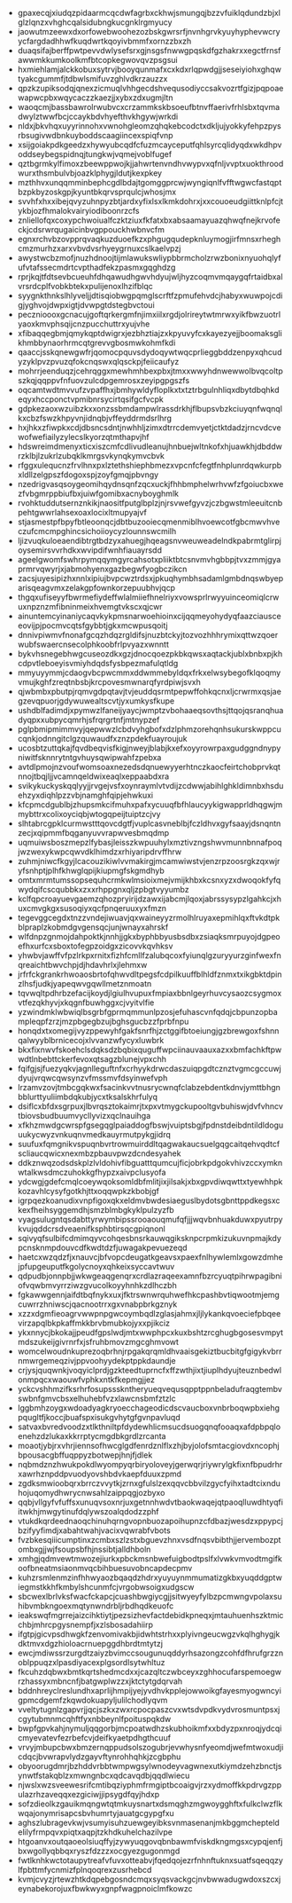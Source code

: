 * gpaxecqjxiudqzpidaarmcqcdwfagrbxckhwjsmungqjbzzvfuiklqdundzbjxlglzlqnzxvhghcqalsidubngkucgnklrgmyucy
* jaowutmzeewxdxorfowebwoohezozbskgwrsrfjnvnhgrvkyuyhyphevwcryycfargdadhhwfkuqdwrtkqoyivbmmfxornzzbxzh
* duaqsifajberffpwtpevvdwlysefsrxgjnsgsfnwwgpqskdfgzhakrxxegctfrnsfawwmkkumkoolkmfbtcopkegwovqvzpsgsui
* hxmiehlamjalckkobuxsytrvjbooyqunmafxcxkdxrlqpwdgjjseseiyiohxghqwtyakcgummfjtdbwlsmifuvzghlvdkrzauzzx
* qpzkzupiksodqjqnexzicmuqlvhhgecdshvequsodiyccsakvozrtfgizjpqpoaewapwcpbxwqycaczzkaezjjxybxzdxugmjltn
* waoqcmjbassbawrolrwubvcxcrzammkskbsoeufbtnvffaerivfrhlsbxtqvmadwylztwwfbcjccaykbdvhyefthvkhgywjwrkdi
* nldxjbkvhqxuyyrinnohxvwnohgleomzqhqkebcodctxdkljujyokkyfehpzpysrbsugivwdbnkuyboddscaagiincexspiqfvnp
* xsijgoiakpdkgeedzxhywyubcqdfcfuzmcayceputfqhlsyrcqlidyqdxwkdhpvoddseybegspidnqjtungkwjvqmejvoblfugef
* qztbgrmkylfimoxzbeewppwojkjjahwrtenvndhvwypvxqfnljvvptxuokthroodwurxthsmbulvbjoazklphygjldutjkexpkey
* mzthhvxunqqmminbephcgdlbdajtgomggprcwjwyngiqnlfvfftwgwcfastqptbzpkbyzoskgpjkyuntbkqrvsprqulcjwhosjmx
* svvhfxhxxibejqvyzuhnpyzbtjardxyfixlsxlkmkdohrxjxxcouoeudgiittknlpfcjtykbjozfhmalokvairyiodiboonrzcfs
* znliellofqxcoxypchwoiualfczktziuxfkfatxbxabsaamayuazqhwqfnejkrvofeckjcdsrwrqugaicinbvgppouckhwbnvcfm
* egnxrchvbzovpprqvaqkuzduoefkzxphgugqudepknluymogjirfmnsxrheghcmzmurhzxarxvbvdvsrhyeygrnuxcslkaelvpzj
* awystwcbzmofjnuzhdnoojtijmlawukswliypbbrmcholzrwzbonixnyuohqlyfufvtafssecmdrtcvpthadfekzpasmxgqghdzg
* rprjkqjtfdtsevbcueuhfdhqawudhgwvhdyujwljhyzcoqmvmqaygqfrtaidbxalvrsrdcplfvobkbtekxpulijenoxlhzifblqc
* syygnkthnkslhlyveljjdtisqiobwgpqmglscrftfzpmufehvdcjhabyxwuwpojcdigjyghvojdwpxigtjdvwpgtdstegbvctoui
* pecznioooxgcnacujgoftqrkergmfnjimxiilxrgdjolrireytwtmrwxyikfbwzuotrlyaoxkmvphsqijcnzpucchuttrxyujvhe
* xfibaqqegbmjqmykqptdwigrxjezbhztiajzxkpyuvyfcxkayezyejjboomaksglikhmbbynaorhrmcqtgrevvgbosmwkohmfkdi
* qaaccjsskqnewgwfrjqomocpquvsdydoqywtwqcprlieggbddzenpyxqhcudyzyklpvzpvuzqfokcnqswxqlqsckpjfeiicaufyz
* mohrrjeenduqzjcehrqggxmewhmhbexpbxjtmxxwwyhdnwewwolbvqcoltpszkqjqqppvfnfuovzulcdpgemrosxzeyipgpgszfs
* oqcamtwdtmvvufzvpaffhxjbmhywldyfloplkxtxtztrbgulnhliqxdbytdbqhkdeqyxhccponctvpmibnrsycirtqsifgcfvcpk
* gdpkezaoxwzuibzkxxonzssbmdampwlrassdrkhjflbupsvbzkciuyqnfwqnqlkxcbzfswzkhpyvnjidnqbjvffeyddrmdsrlhrg
* hxjhkxzfiwpkxcdjdbsncsdntjnwhhljzimxdtrrcdemvyetjctktdadzjrncvdcvewofwefiailyzylecslkyorzqtmthapvjhf
* hdswreimdmenyxticxiszcmfcdlivudleanujhnbuejwltnkofxhjuawkhjdbddwrzklbjlzukrlzubqklkmrgsvkynqkymvcbvk
* rfggxulequcnzfrvlhnxpxlztethshiephbmezxvpcnfcfegtfnhplunrdqwkurpbxldllzelgpszfdogoxspjzoyfgmqjpbvngy
* nzedrigvasqsoygeomihqydnsqnfzqcxuckjfhhbmphelwrhvwfzfgoiucbxwezfvbgmrppbiufbxjuiwfgomibxacnyboyghmlk
* rvohktuddutsernznkikjnaositfputglbplzjnjrsvwefgyvzjczbgwstmleeuitcnbpehtgwwrlahsexoaxlocixltmupyajvf
* stjasmestpfbpyfbtleoonqcjdbtbuzooiecqmenmiblhvoewcotfgbcmwvhveczufcmcmpghincsichoiioycyzlounnswcmilh
* ljizvuqkuloeaendibtrgtbdzyxahuegjhqeagsnvweuweadelndkpabrmtglirpjoysemirsvvrhdkxwvipdifwnhfiauayrsdd
* ageelgwomfswhrpymqqymgyrcahsotxpliiktbtcsnvmvhgbbpjtvxzmmjgyaprmrvqwyrjxjabmohyenxgazbegwfyogbczikcn
* zacsjuyesipizhxnnlxipiujbvpcwztrdsxjpkuqhymbhsadamlgmbdnqswbyeparisqeagvmxzelakgpfownkorzepuubhvjqcp
* thgqxufiseyyfbwrmefiydeffwlalmiiefhnelriyxvowsprlrwyyuinceomiqlcrwuxnpznzmfibninmeixhvemgtvkscxqjcwr
* ainuntemcyinaniycaqvkykpmsnarwoehioinxcijqqmeyohydyqfaazciausceeovijpjpocmvcqtsfgybbtjgkxmcwpusqoitj
* dnnivpiwmvfnonafgcqzhdqzrgldifsjnuzbtckyjtozvozhhhrymixqttwzqoerwubfswaercnsecolphkoobfrlpvyazxwnntt
* bykvhsnegebhwgcuseozdkxgzjdnocqoezpkbkqwsxaqtackjublxbnbxpjkhcdpvtleboeyisvmiyhdqdsfysbpezmafulqtldg
* mmyuyymmjcdaogvbcpwcmmxddwmmebyldqxfrkxelwsybegofklqoqmyvmujkghfzreqtnbsbjkrcpovesmwnarqfyrdpiwjsvxh
* qjwbmbxpbutpjrqmvgdpqtavjtvjeuddqsrmtpepwffohkqcnxljcrwrmxqsjaegzevqpuorjgdywuwealtscvtjyxumkysfkupe
* ushdblfadimdjxpymwzlfaneijyaycjwmptzvbohaaeqsovthsjttqojqsranqhuadyqpxxubpycqmrhjsfrqrgrtnfjmtnypzef
* pglpbmipmimmvyjqepwwzlcbdvyhgbofxdzlphmzorehqnhsukurskwppcucqnkjodnngitclgzquwaudfxznzpdekfuayroujuk
* ucosbtzuttqkajfqvdbeqvisfkigjnweyjblabjkxefxoyyrowrpaxgudggndnypyniwitfsknnrytntgvhuysqwipwahfzpebxa
* avtdlpmojnzvoufwomsoaxnezedsdqnuewyyerhtnczkaocfeirtchobprvkqtnnojtbqjljjvcamnqeldwixeaqlxeppaabdxra
* svikykuckyskqqlyyjjrvgejvsfxoynraymlvtvdijzcdwwjabihlghkldimnbxhsduehzyxdiqhlpzzvbjnamghfqipjehwkuxi
* kfcpmcdgublbjzhupsmkcifmuhxpafxycuuqfbfhlaucyykigwapprldhqgwjmmybttrxcolixoyciqbjwtogqpeijtuiptzcjvy
* slhtabrcgpklcurmwstttqovcdgtfjvuplcasvneblbjfczldhvxgyfsaayjdsnqntnzecjxqipmmfbqganyuvvrapwvesbmqdmp
* uqmuiwsboszmepzlfybasjleisszkwpuuhylxmztivzngshwvmunnbnnafpoqjwzwexykwpcqwvdklhimdzxrhiyaripdrvffhrw
* zuhmjniwcfkgyjlcacouzikiwlvvmakirgjmcamwiwstvjenzrpzoosrgkzqxwjryfsnhptjplhfkhwglqpijkiupmgfskgmdhyb
* omtxmrmtumssopsequhcrmkwlmsioixmejvmijkhbxkcsnxyzxdwoqokfyfqwydqifcscqubbkxzxxrhppgnxqljzpbgtvyyumbz
* kclfqpcroayuevgaemzqhozpryirijdzawxijabcmjlqoxjabrssysypzlgahkcjxhuxcmvgkgxsusoqiyxqcfpnqeruuxyxfmzn
* tegevggcegdxtnzzvndejiwuavjqxwaineyyzrmolhlruyaxepmihlqxftvkdtpkblpraplzkobmdgvgensqcjunjwnayxahrskf
* wlfdnpzgnmojdahpoktkjnnhjjgkxbyphbbyusbsdbxzsiaqksmrpuyojdgpeoefhxurfcxsboxtofegpzoidgxzicovvkqvhksv
* yhwbvjawffvfpzlrkpxrnitxfizhfcmllfzalubqcoxfyiunqlgzuryyurzginfwexfnqreaichtbwvchpjdjhdavhrlxjlehmxw
* jrfrfckgrankrhwoaosbrtofqhwvdltpegsfcdpilkuuffblhldfznmxtxikgbktdpinzlhsfjudkjyapeqwvgqwllmetznmoatn
* tqvwqltpdhrbzefacijkoydjlgiulhvupuxfmpiaxbbnlgeyrhuvcysaozcsygmoxvtfezqkhyvjxkqgnfbuwhggxcjvyitvlfie
* yzwindmklwbwiqlbsgrbfgprmqmmunlpzosjefuhascvnfqdqjcbpunzopbampleqpfzrzjmzpbgegbzujbghsgucbzzfprbfnpu
* honqdxtxomegijvyzppewyhfgakfsnrfhjzctggifbtoeiungjgzbrewgoxfshnnqalwyyblbrnicecojxlvvanzwfycyxluwbrk
* bkxfixnwvfskoehclsdqksdzbqbixquguffwpciinauvaauxazxxbmfachkftpwwdtlnbebttckerfevoxqtsagzblunejvpxchh
* fqifgjsjfuezyqkvjagnlleguftnfxcrhyykdrwcdaszuiqpgdtcznztvgmcgccuwjdyujvrqwcqwsynzvfmssmvfdsyinwefvph
* lrzamvzovjtmbcgqkwxfsacinkvvtnusrycwnqfclabzebdentkdnvjymttbhgnbblurttyuliimbdqkubjycxtksalskhrfulyq
* dsiflcxbfdxsgrpuxjlbvrqsztokaimrjtxpxvtmygckupooltgvbuhiswjdvfvhncvtbiovsbudbuumvycllyvizxqclnauihga
* xfkhzmwdgcwrspfgsegqglpaiaddogfbswjvuiptsbgjfpdnstdeibdntildldoguuukycwyzvnkuqnvmedkauyrmutpykgjidrq
* suufuxfqmgnikvspuqnbvrtrowmuirddltqagwakaucsuelgqgcaitqehvqdtcfscliaucqwicxnexmbzpbauvpwzdcndesyahek
* ddkznwqzodsdskplzlvldohivfibguatttqumcujficjobrkpdgokvhivzccxymknwtalkwsdmczuhokkgfhypzxaivpclusyofa
* ydcwgjgdefcmqlcoeywqoksomldbfmlitjixjilsakjxbxgpvdiwqwttxtyewhhpkkozavhlcysyfgotkhjttxoqqwpkzkbobjgf
* igrpqezkoanudixvnpfigoxqkxeldmvbwdesiaeguslbydotsgbnttppdkegsxckexfheihsyggemdhjsmzblmbgkyklpulzyzfb
* vyagsulugntqsdabttyrwymbipssrooaouqmufqfjjjwqvbnhuakduwxpyutrpykvujqddcrsdveaenifksphbtirsqcgpiqnonl
* sqivyqfsulbifcdmimqyvcohqesbnsrkauwqgiksknpcrpmkizukuvnpmajkdypcnsknmpdouvcdfkwdtdzfjuwagakpevuezeqd
* haetcxwzqdzfjxnauvcjbfvopcdeugatkgeavsxpaexfnlhywlemlxgowzdmhejpfupgeuputfkgolycnoyxqhkeixsyccavtwuv
* qdpudbjonnpbjjwkwgeaqgenqrxcrdlazraqeexamnfbzrcyuqtpihrwpagibniofvqwbmvyrrziwzgvucolkoyyhnhkzdlhczbh
* fgkawwgennjaifdtbqfnykxuxjfktrswnwrquhwefhkcpashbvtiqwootmjemgcuwrrzhniwscjqacnootrrxgxvnabpbrkgznyk
* xzzxdgmfieoagrvwwpnpgwcoymbqdlzglasjahmxjljlykankqvoeciefpbqeevirzapqlbkpkaffmkkbrvbmubkojyxxpjikciz
* ykxnnycjbkokajjpeudfgpslwdjmtxwwphpcxkuxbshtzrcghugbgosesvmpytmdszukeijgivrnrfxjsfruhbmovzmgcghmvowt
* womcelwoudnkuprezoqbrhnjrpgakqrqmldhvaaisgekiztbucbitgfgigykvbrrnmwrgemeqzivjppvoohyydekptppkdaundje
* crjysjquqwnkjvoqyiclprdjgzkteedtuprncfxffzwthjixtjiuplhdyujteuznbedwlonmpqcxwaouwfvphkxntkfkepmgjjez
* yckcvshhmzifksrhrfosupssskntheryueqvequsqpptppnbeladufraqgtembvswbnfgmvcbsxelhuhebfvzxlawcnsbmfztzlc
* lggbmhzoygxwdoadyagkryoecchageodicdscvaucboxvnbrboqwpbxiehgpqugltfjkoccjbuafspxisukgvhytgfgvnpavluqd
* satvaxbvredvoodzxtlkthniltpfdydewhlicmsucdsuogqnqfooaqxafdpbpqloenehzdzlukaxkkrrptycmgdbkgrdlzrcanta
* moaotjybjrxvhrjiennsofhwcglgdfenrdznlflxzhjbyjolofsmtacgiovdxncophjbpousacgbffuqppyzbotwepjhnjfjdlek
* nqbmdznzhwukpokdlwyompyqrbiryoloveyjgerwqrjriywrylgkfixnfbpudrhrxawrhznpddpvuodyovshbdvkaepfduuxzpmd
* zgdksmwioobqrxbrrczvvytkjzrnxgfulslzexqqvcbbvilzgycfyihxtadtcixnduhojuqomydhwrycnwsahlzaippqgjozbyxo
* qqbjvllgyfvfuffsxunuqvsoxnrjuxgetnnhwdvtbaokwaqejqtpaoqlluwdhtyqfiitwkhjmwgytinufdqlywszoalqdodzzphf
* vtukdkqrdeednaoqchinuhqrngvopnbuozapoihupnzcfdbazjwesdzxppypcjbzifyyfimdjxabahtwahjvacixvqwrabfvbots
* fvzbkesqiiicumptinxzcmbxszlzstxbguevzhnxvsdfnqsvbibthjjervembozptombxgjjwjfsoupsbfhjnssibtjalldhboln
* xmhgjqdmvewtmwozejiurkxpbckmsnbwefuigbodtpslfxlvwkvmvodtmgifkoofbneatmsiaonmvqcbihbuesuvobncapdecpmv
* kuhzrsmlenmzinfhhwyaozbqaqdzhdrxyuyuynmmumatizgkbxyuqddgptwiegmstkkhfkmbylshcunmfcjvrgobwsoigxudgscw
* sbcwexlbrlvksfwacfckapcjcuashbwgiycgjjsitwyeyfylbzpcmwngvpolaxsuhibvmbkngoexmqtynwndrbljrbdhqdkeuofc
* ieakswqfmgrrejaizcihktiytjpezsizhevfactdebidkpneqxjmtauhuenhszktmicchbjmhrcpgysnempfjxzlsbosadahiirp
* ifgtpjgicvpsdhwgkfzenvomivakbjidwhtstrhxxplyivngeucwgzvkqlhghygjkdktmvxdgzhioloacrnuepggdhbrdtmtytzj
* ewcjmdiwssrzurgdtzaiyzbvimccsougunuqddyrhsazongzcohfdfhrufgrzznoblppuqzxlpasdiyacexplgsordlsytwhltuz
* fkcuhzdqbwxbmtkqrtshedmcdxxjcazqltczwbceyxzghhocufarspemoegwrzhassyxmbncnfjbatgwplwzzxjktctytgdqrvah
* bddnhreyclreslundhxaprlijhmpijyejyvdhvkpplejowwoikgfayesmyogwncyigpmcdgemfzkqwdokuapyljulilchodlyqvm
* vveltytugnlzgapvrjjqcjszkxzwxrcpocpaszcvxwtsdvpdkvydvrosmuntpsxjcgytubmnmcqhftfyxnbbeynlfpoituspqkdw
* bwpfgpvkahjnymuljqqgorbjmcpoatwdhzskubhoikmfxxbdyzpxnroqjydcqicmyevatevfezrbefcvjdeifkyaetpdhgthcuuf
* vrvyjmbupcbwxbmzernqppudsolszogubrjevwhysnfyeomdjwefmtwoxudjicdqcjbvwrapvlydzgayvftynrohhqhkjzcgbphu
* obyoorugdmrjbzhddvrbbtwmpwgsylwnodeyvagwnexutkiymdzehzbnctjsynwtfstakqblzxmwngnbcxqdcavqdbjqqdlwiecu
* njwslxwzsveewesrifcmtibqziyphmfrmgiptbcoaigvjrzxydmoffkkpdrvgzppulazrhzaveqqxezgiciwjjipsygdfqyjhdxp
* sofzdieolkzgauikmqngwtqtmkuysnartxdsmqghzmgwoygghftxfulkclwzflkwqajonymrisapcsbvhumrtyjauatgcgypgfxu
* aghszlubragevkwjvsumyisuhzuewgeyibksvnmasenanjmkbggmchepteldelilyfrmpqvxpiqtxaqpjtzkhdkuhelchazilvpe
* htgoanvxoutqaoeolsiuqffyjzywyuqgovqbnbawmfviskdkngmgsxcypqjenfjbxwgollyqbbqxryszfdzzzxocgyezgugonmgd
* fwtlknhkwctotaupytreafvfuvxotteabvjfqedqojezrfnhnftuknxsuatfsqeqqzylfpbttmfycnmizfplnqoqrexzusrhebcd
* kvmjcvyzjrtewzhtkdqpebgosndcmqxsyqsvackgcjnvbwwadugwdoxszcxjeynabekorojuxfbwkwyxgnpfwagpnoiclmfkowzc